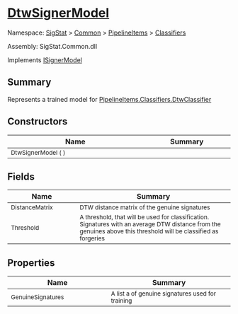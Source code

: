 # [DtwSignerModel](./DtwSignerModel.md)

Namespace: [SigStat]() > [Common](./../../README.md) > [PipelineItems]() > [Classifiers](./README.md)

Assembly: SigStat.Common.dll

Implements [ISignerModel](./../../Pipeline/ISignerModel.md)

## Summary
Represents a trained model for [PipelineItems.Classifiers.DtwClassifier](https://github.com/hargitomi97/sigstat/blob/master/docs/md/SigStat/Common/PipelineItems/Classifiers/DtwClassifier.md)

## Constructors

| Name | Summary | 
| --- | --- | 
| <sub>DtwSignerModel (  )</sub><img width=200/>| <sub></sub><img width=200/>| <br>


## Fields

| Name | Summary | 
| --- | --- | 
| <sub>DistanceMatrix</sub><img width=200/>| <sub>DTW distance matrix of the genuine signatures</sub><img width=200/>| <br>
| <sub>Threshold</sub><img width=200/>| <sub>A threshold, that will be used for classification. Signatures with  an average DTW distance from the genuines above this threshold will  be classified as forgeries</sub><img width=200/>| <br>


## Properties

| Name | Summary | 
| --- | --- | 
| <sub>GenuineSignatures</sub><img width=200/>| <sub>A list a of genuine signatures used for training</sub><img width=200/>| <br>


